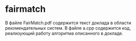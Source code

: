 # fairmatch

В файле FairMatch.pdf содержится текст доклада в области рекомендательных систем. В файле a.cpp содержится код, реализующий работу алгоритма описанного в докладе.
